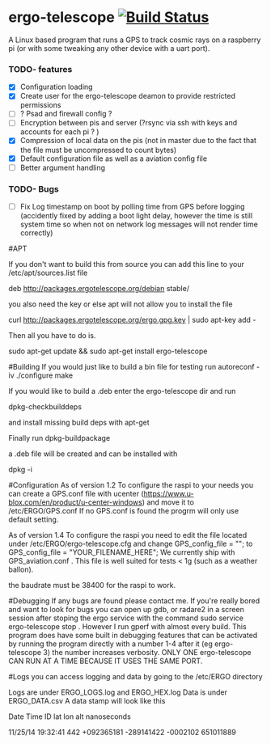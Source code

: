 
# ergo-telescope [![Build Status](https://travis-ci.org/W-M-D/ergo-telescope.svg?branch=master)](https://travis-ci.org/W-M-D/ergo-telescope)
A Linux based program that runs a GPS to track cosmic rays on a raspberry pi (or with some tweaking any other device with a uart port). 

### TODO- features
- [x] Configuration loading
- [x] Create user for the ergo-telescope deamon to provide restricted permissions 
- [ ] ? Psad and firewall config ? 
- [ ] Encryption between pis and server (?rsync via ssh with keys and accounts for each pi ? ) 
- [x] Compression of local data on the pis (not in master due to the fact that the file must be uncompressed to count bytes)
- [x] Default configuration file as well as a aviation config file 
- [ ] Better argument handling 

### TODO- Bugs
- [ ] Fix Log timestamp on boot by polling time from GPS before logging (accidently fixed by adding a boot light delay, however the time is still system time so when not on network log messages will not render time correctly)

#APT

If you don't want to build this from source you can add this line to your /etc/apt/sources.list file

deb http://packages.ergotelescope.org/debian stable/

you also need the key or else apt will not allow you to install the file

curl http://packages.ergotelescope.org/ergo.gpg.key | sudo apt-key add -

Then all you have to do is.

sudo apt-get update && sudo apt-get install ergo-telescope


#Building
If you would just like to build a bin file for testing run
autoreconf -iv
./configure
make 

If you would like to build a .deb enter the ergo-telescope dir and run 

dpkg-checkbuilddeps 

and install missing build deps with apt-get 

Finally run 
dpkg-buildpackage

a .deb file will be created and can be installed with 

dpkg -i 

#Configuration 
As of version 1.2
To configure the raspi to your needs you can create a GPS.conf file with ucenter (https://www.u-blox.com/en/product/u-center-windows)
and move it to /etc/ERGO/GPS.conf 
If no GPS.conf is found the progrm will only use default setting. 

As of version 1.4
To configure the raspi you need to edit the file located under /etc/ERGO/ergo-telescope.cfg and change GPS_config_file = ""; to GPS_config_file = "YOUR_FILENAME_HERE"; We currently ship with GPS_aviation.conf . This file is well suited for tests < 1g (such as a weather ballon).  

the baudrate must be 38400 for the raspi to work. 

#Debugging 
If any bugs are found please contact me. If you're really bored and want to look for bugs you can open up gdb, or radare2  in a screen
session after stoping the ergo service with the command sudo service ergo-telescope stop . However I run gperf with almost every build. 
This program does have some built in debugging features that can be activated by running the program directly with a number 1-4 after it 
(eg ergo-telescope 3) 
the number increases verbosity.
ONLY ONE ergo-telescope CAN RUN AT A TIME BECAUSE IT USES THE SAME PORT. 

#Logs
you can access logging and data by going to the /etc/ERGO directory 

Logs are under ERGO_LOGS.log and ERGO_HEX.log
Data is under ERGO_DATA.csv 
A data stamp will look like this 

Date    Time      ID    lat       lon       alt       nanoseconds 

11/25/14 19:32:41 442 +092365181 -289141422 -0002102 651011889


